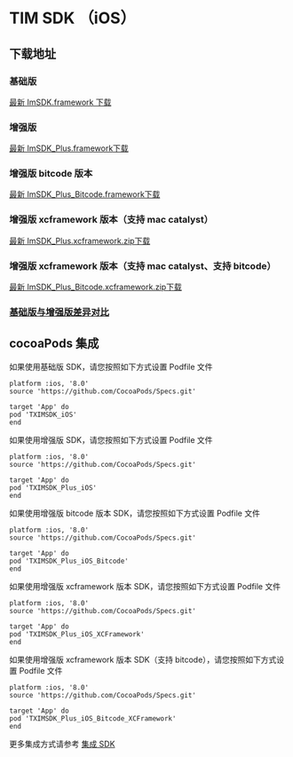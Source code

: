 # TIM SDK （iOS）

## 下载地址

### 基础版
[最新 ImSDK.framework 下载](https://im.sdk.qcloud.com/download/standard/5.1.62/TIM_SDK_iOS_latest_framework.zip)

### 增强版
[最新 ImSDK_Plus.framework下载](https://sdk-im-1252463788.cos.ap-hongkong.myqcloud.com/download/plus/5.5.897/ImSDK_Plus_5.5.897.framework.zip)

### 增强版 bitcode 版本
[最新 ImSDK_Plus_Bitcode.framework下载](https://sdk-im-1252463788.cos.ap-hongkong.myqcloud.com/download/plus/5.5.897/ImSDK_Plus_5.5.897_Bitcode.framework.zip)

### 增强版 xcframework 版本（支持 mac catalyst）
[最新 ImSDK_Plus.xcframework.zip下载](https://sdk-im-1252463788.cos.ap-hongkong.myqcloud.com/download/plus/5.5.897/ImSDK_Plus_5.5.897.xcframework.zip)

### 增强版 xcframework 版本（支持 mac catalyst、支持 bitcode）
[最新 ImSDK_Plus_Bitcode.xcframework.zip下载](https://sdk-im-1252463788.cos.ap-hongkong.myqcloud.com/download/plus/5.5.897/ImSDK_Plus_5.5.897_Bitcode.xcframework.zip)

### [基础版与增强版差异对比](https://github.com/tencentyun/TIMSDK#%E6%A0%87%E5%87%86%E7%89%88%E4%B8%8E%E7%B2%BE%E7%AE%80%E7%89%88%E5%B7%AE%E5%BC%82%E5%AF%B9%E6%AF%94)

## cocoaPods 集成
如果使用基础版 SDK，请您按照如下方式设置 Podfile 文件

```
platform :ios, '8.0'
source 'https://github.com/CocoaPods/Specs.git'

target 'App' do
pod 'TXIMSDK_iOS'
end
```

如果使用增强版 SDK，请您按照如下方式设置 Podfile 文件
```
platform :ios, '8.0'
source 'https://github.com/CocoaPods/Specs.git'

target 'App' do
pod 'TXIMSDK_Plus_iOS'
end
```

如果使用增强版 bitcode 版本 SDK，请您按照如下方式设置 Podfile 文件
```
platform :ios, '8.0'
source 'https://github.com/CocoaPods/Specs.git'

target 'App' do
pod 'TXIMSDK_Plus_iOS_Bitcode'
end
```

如果使用增强版 xcframework 版本 SDK，请您按照如下方式设置 Podfile 文件
```
platform :ios, '8.0'
source 'https://github.com/CocoaPods/Specs.git'

target 'App' do
pod 'TXIMSDK_Plus_iOS_XCFramework'
end
```

如果使用增强版 xcframework 版本 SDK（支持 bitcode），请您按照如下方式设置 Podfile 文件
```
platform :ios, '8.0'
source 'https://github.com/CocoaPods/Specs.git'

target 'App' do
pod 'TXIMSDK_Plus_iOS_Bitcode_XCFramework'
end
```

更多集成方式请参考 <a href="https://cloud.tencent.com/document/product/269/32673">集成 SDK</a>
